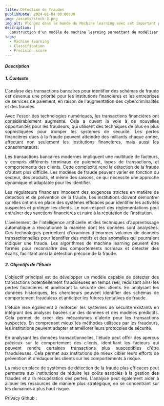 ```yaml
---
title: Détection de fraudes
publishDate: 2024-01-04 00:00:00
img: /assets/stock-3.png
img_alt: Plongez dans le monde du Machine learning avec cet important projet.
description: |
  Construction d'un modèle de machine learning permettant de modéliser la probabilité de défaut de remboursement des clients d'une société financière.
tags:
  - Machine learning
  - Classification
  - Precision score
---
```


##### Description 

##### 1. Contexte

<p style="text-align: justify;">
L'analyse des transactions bancaires pour identifier des schémas de fraude est devenue une priorité pour les institutions financières et les entreprises de services de paiement, en raison de l'augmentation des cybercriminalités et des fraudes.
</p>

<p style="text-align: justify;">
Avec l'essor des technologies numériques, les transactions financières ont considérablement augmenté. Cela a ouvert la voie à de nouvelles opportunités pour les fraudeurs, qui utilisent des techniques de plus en plus sophistiquées pour tromper les systèmes de sécurité. Les pertes financières dues à la fraude peuvent atteindre des milliards chaque année, affectant non seulement les institutions financières, mais aussi les consommateurs.
</p>

<p style="text-align: justify;">
Les transactions bancaires modernes impliquent une multitude de facteurs, y compris différents terminaux de paiement, types de transactions, et comportements des clients. Cette complexité rend la détection de la fraude d'autant plus difficile. Les modèles de fraude peuvent varier en fonction du secteur, des produits, et même des saisons, ce qui nécessite une approche dynamique et adaptable pour les identifier.
</p>

<p style="text-align: justify;">
Les régulateurs financiers imposent des exigences strictes en matière de détection et de prévention de la fraude. Les institutions doivent démontrer qu'elles ont mis en place des systèmes efficaces pour identifier les activités suspectes et protéger les clients. Le non-respect des réglementations peut entraîner des sanctions financières et nuire à la réputation de l'institution.
</p>


<p style="text-align: justify;">
L'avènement de l'intelligence artificielle et des techniques d'apprentissage automatique a révolutionné la manière dont les données sont analysées. Ces technologies permettent d'examiner d'énormes volumes de données transactionnelles pour identifier des motifs et des anomalies qui pourraient indiquer une fraude. Les algorithmes de machine learning peuvent être formés pour reconnaître des comportements normaux et détecter des écarts, facilitant ainsi la détection précoce de la fraude.
</p>

##### 2. Objectifs de l'Étude

<p style="text-align: justify;">
L'objectif principal est de développer un modèle capable de détecter des transactions potentiellement frauduleuses en temps réel, réduisant ainsi les pertes financières et améliorant la sécurité des clients. En analysant les données historiques, les chercheurs peuvent identifier des schémas de comportement frauduleux et anticiper les futures tentatives de fraude.
</p>

<p style="text-align: justify;">
L'étude vise également à renforcer les systèmes de sécurité existants en intégrant des analyses basées sur des données et des modèles prédictifs. Cela permet de créer des mécanismes d'alerte pour les transactions suspectes. En comprenant mieux les méthodes utilisées par les fraudeurs, les institutions peuvent adapter et améliorer leurs protocoles de sécurité.
</p>

<p style="text-align: justify;">
En analysant les données transactionnelles, l'étude peut offrir des aperçus précieux sur le comportement des clients, identifiant les facteurs qui peuvent rendre certaines transactions plus susceptibles d'être frauduleuses. Cela permet aux institutions de mieux cibler leurs efforts de prévention et d'éduquer les clients sur les comportements à risque.
</p>

<p style="text-align: justify;">
La mise en place de systèmes de détection de la fraude plus efficaces peut permettre aux institutions de réduire les coûts associés à la gestion des fraudes et à la récupération des pertes. L'analyse peut également aider à allouer les ressources de manière plus stratégique, en se concentrant sur les domaines à plus haut risque.
</p>


Privacy Github : 
